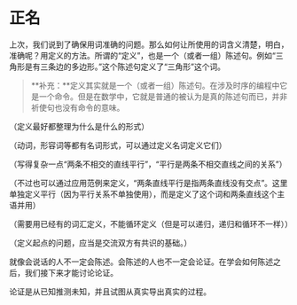 # 正名

上次，我们说到了确保用词准确的问题。那么如何让所使用的词含义清楚，明白，准确呢？用定义的方法。所谓的“定义”，也是一个（或者一组）陈述句。例如“三角形是有三条边的多边形。”这个陈述句定义了“三角形”这个词。

> **补充：**定义其实就是一个（或者一组）陈述句。在涉及时序的编程中它是一个命令。但是在数学中，它就是普通的被认为是真的陈述句而已，并非祈使句也没有命令的意味。



（定义最好都整理为什么是什么的形式）

（动词，形容词等都有名词形式，可以通过定义名词定义它们）

（写得复杂一点“两条不相交的直线平行”，“平行是两条不相交直线之间的关系”）

（不过也可以通过应用范例来定义，“两条直线平行是指两条直线没有交点”。这里单独定义平行（因为平行关系不单独使用），而是定义了这个词和两条直线这个主语并用）

（需要用已经有的词汇定义，不能循环定义（但是可以递归，递归和循环不一样））

（定义起点的问题，应当是交流双方有共识的基础。）





就像会说话的人不一定会陈述。会陈述的人也不一定会论证。在学会如何陈述之后，我们接下来才能讨论论证。

论证是从已知推测未知，并且试图从真实导出真实的过程。